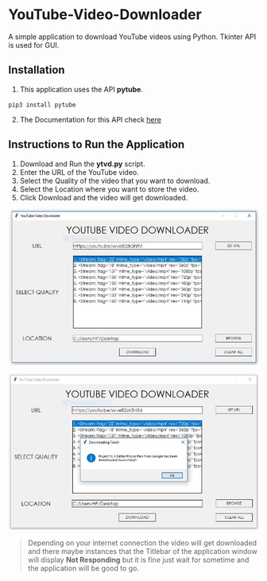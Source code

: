 # YouTube-Video-Downloader
A simple application to download YouTube videos using Python. Tkinter API is used for GUI. 

## Installation

1. This application uses the API **pytube**.
```
pip3 install pytube
```
2. The Documentation for this API check [here](https://python-pytube.readthedocs.io/en/latest/)

## Instructions to Run the Application

1. Download and Run the **ytvd.py** script.
2. Enter the URL of the YouTube video.
3. Select the Quality of the video that you want to download.
4. Select the Location where you want to store the video.
5. Click Download and the video will get downloaded.

![YTVD1](YTVD1.JPG "YTVD1")

![YTVD2](YTVD2.JPG "YTVD2")

> Depending on your internet connection the video will get downloaded and there maybe instances that the Titlebar of the application window will display **Not Responding** but it is fine just wait for sometime and the application will be good to go.
